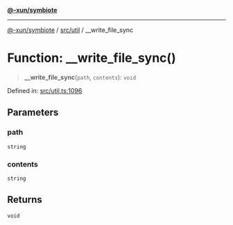 [**@-xun/symbiote**](../../../README.md)

***

[@-xun/symbiote](../../../README.md) / [src/util](../README.md) / \_\_write\_file\_sync

# Function: \_\_write\_file\_sync()

> **\_\_write\_file\_sync**(`path`, `contents`): `void`

Defined in: [src/util.ts:1096](https://github.com/Xunnamius/symbiote/blob/97e44b70bbc4b25fd28c3641586a9d18f95d8540/src/util.ts#L1096)

## Parameters

### path

`string`

### contents

`string`

## Returns

`void`
